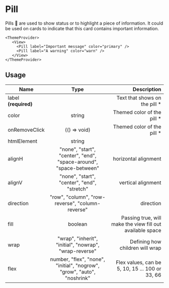 <!--
This is an auto-generated markdown.
You can change it in "src/Pill/Pill.tsx" and run build:docs to update this file.
-->

# Pill

Pills 💊 are used to show status or to highlight a piece of information.
It could be used on cards to indicate that this card contains important information.

```example
<ThemeProvider>
   <View>
     <Pill label="Important message" color="primary" />
     <Pill label="A warning" color="warn" />
   </View>
</ThemeProvider>
```

## Usage

| Name                 |                                  Type                                   |                                               Description |
| -------------------- | :---------------------------------------------------------------------: | --------------------------------------------------------: |
| label **(required)** |                                                                         |                            Text that shows on the pill \* |
| color                |                                 string                                  |                               Themed color of the pill \* |
| onRemoveClick        |                              (() => void)                               |                               Themed color of the pill \* |
| htmlElement          |                                 string                                  |
| alignH               |    "none", "start", "center", "end", "space-around", "space-between"    |                                      horizontal alignment |
| alignV               |               "none", "start", "center", "end", "stretch"               |                                        vertical alignment |
| direction            |            "row", "column", "row-reverse", "column-reverse"             |                                                 direction |
| fill                 |                                 boolean                                 | Passing true, will make the view fill out available space |
| wrap                 |         "wrap", "inherit", "initial", "nowrap", "wrap-reverse"          |                           Defining how children will wrap |
| flex                 | number, "flex", "none", "initial", "nogrow", "grow", "auto", "noshrink" |           Flex values, can be 5, 10, 15 ... 100 or 33, 66 |
